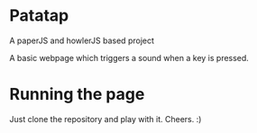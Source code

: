 # Patatap
A paperJS and howlerJS based project

A basic webpage which triggers a sound when a key is pressed. 

# Running the page

Just clone the repository and play with it. Cheers. :)
